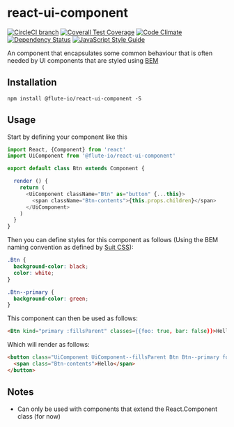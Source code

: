# react-ui-component

[![CircleCI branch](https://img.shields.io/circleci/project/github/flute-io/react-ui-component/master.svg)](https://circleci.com/gh/flute-io/react-ui-component)
[![Coverall Test Coverage](https://img.shields.io/coveralls/flute-io/react-ui-component/master.svg)](https://coveralls.io/github/flute-io/react-ui-component)
[![Code Climate](https://codeclimate.com/github/flute-io/react-ui-component/badges/gpa.svg)](https://codeclimate.com/github/flute-io/react-ui-component)
[![Dependency Status](https://www.versioneye.com/user/projects/581a0a0289f0a91d55eb925f/badge.svg)](https://www.versioneye.com/user/projects/581a0a0289f0a91d55eb925f)
[![JavaScript Style Guide](https://img.shields.io/badge/code%20style-standard-brightgreen.svg)](http://standardjs.com/)

An <UiComponent /> component that encapsulates some common behaviour that is often needed by UI components that are styled using [BEM](http://getbem.com/)

## Installation
```
npm install @flute-io/react-ui-component -S
```

## Usage

Start by defining your component like this

```js
import React, {Component} from 'react'
import UiComponent from '@flute-io/react-ui-component'

export default class Btn extends Component {

  render () {
    return (
      <UiComponent className="Btn" as="button" {...this}>
        <span className="Btn-contents">{this.props.children}</span>
      </UiComponent>
    )
  }
}
```

Then you can define styles for this component as follows (Using the BEM naming convention as defined by [Suit CSS](https://suitcss.github.io/)):

```css
.Btn {
  background-color: black;
  color: white;
}

.Btn--primary {
  background-color: green;
}

```

This component can then be used as follows:

```html
<Btn kind="primary :fillsParent" classes={{foo: true, bar: false}}>Hello</Btn>
```

Which will render as follows: 

```html
<button class="UiComponent UiComponent--fillsParent Btn Btn--primary foo">
  <span class="Btn-contents">Hello</span>
</button>
```

## Notes
* Can only be used with components that extend the React.Component class (for now)



